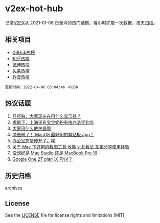# v2ex-hot-hub

 记录[V2EX](https://www.v2ex.com/)从 2021-01-06 日至今的热门话题。每小时抓取一次数据，按天[归档](archives)。
 
 ## 相关项目

- [GitHub热榜](https://github.com/snaildev/github-hot-hub)
- [知乎热榜](https://github.com/snaildev/zhihu-hot-hub)
- [微博热榜](https://github.com/snaildev/weibo-hot-hub)
- [头条热榜](https://github.com/snaildev/toutiao-hot-hub)
- [抖音热榜](https://github.com/snaildev/douyin-hot-hub)


 `更新时间：2022-04-06 03:04:46 +0800`

## 热议话题

1. [月经贴，大家现在在用什么显示器？](https://www.v2ex.com/t/845036)
1. [求助下，上海浦东宝宝奶粉有啥办法买到吗](https://www.v2ex.com/t/844997)
1. [大家用什么散热器啊](https://www.v2ex.com/t/844976)
1. [决赛圈了！ MacOS 最好用的剪贴板 app！](https://www.v2ex.com/t/844966)
1. [办公室恋情传开了，唉](https://www.v2ex.com/t/845066)
1. [关于 Mac 下好用的截图工具 收集 v 友看法 互相分享使用体验](https://www.v2ex.com/t/845041)
1. [没想好是 Mac Studio 还是 MacBook Pro 16](https://www.v2ex.com/t/844967)
1. [Google One 2T plan 送 PNV？](https://www.v2ex.com/t/845017)

## 历史归档

[archives](archives)

## License

See the [LICENSE](LICENSE) file for license rights and limitations (MIT).
